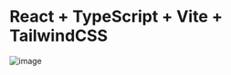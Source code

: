 # React + TypeScript + Vite + TailwindCSS

![image](https://github.com/user-attachments/assets/3bba74f8-3bcd-4c7c-beed-7d7bdbb02dce)
